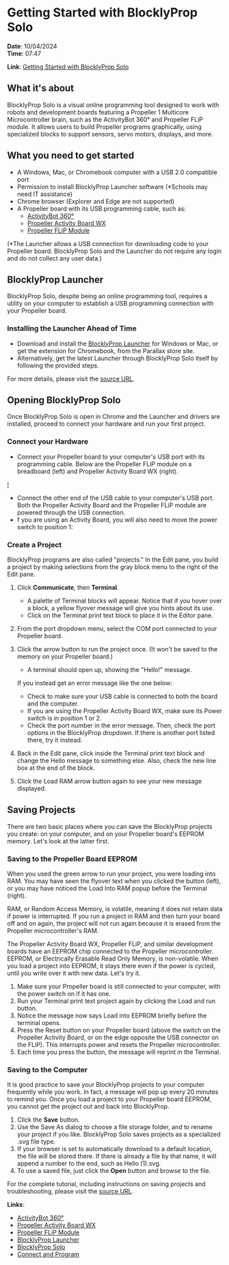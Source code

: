 # Getting Started with BlocklyProp Solo

**Date**: 10/04/2024  
**Time**: 07:47

**Link**: [Getting Started with BlocklyProp Solo](https://learn.parallax.com/tutorials/language/blocklyprop/getting-started-blocklyprop-solo)

## What it's about
BlocklyProp Solo is a visual online programming tool designed to work with robots and development boards featuring a Propeller 1 Multicore Microcontroller brain, such as the ActivityBot 360° and Propeller FLiP module. It allows users to build Propeller programs graphically, using specialized blocks to support sensors, servo motors, displays, and more.

## What you need to get started
- A Windows, Mac, or Chromebook computer with a USB 2.0 compatible port
- Permission to install BlocklyProp Launcher software (*Schools may need IT assistance)
- Chrome browser (Explorer and Edge are not supported)
- A Propeller board with its USB programming cable, such as:
  - [ActivityBot 360°](https://www.parallax.com/product/32600)
  - [Propeller Activity Board WX](https://www.parallax.com/product/32912)
  - [Propeller FLiP Module](https://www.parallax.com/product/32123)

(*The Launcher allows a USB connection for downloading code to your Propeller board. BlocklyProp Solo and the Launcher do not require any login and do not collect any user data.)

## BlocklyProp Launcher
BlocklyProp Solo, despite being an online programming tool, requires a utility on your computer to establish a USB programming connection with your Propeller board.

### Installing the Launcher Ahead of Time
- Download and install the [BlocklyProp Launcher](https://www.parallax.com/package/blocklyprop-solo-launcher-and-faq-for-schools-downloads/) for Windows or Mac, or get the extension for Chromebook, from the Parallax store site.
- Alternatively, get the latest Launcher through BlocklyProp Solo itself by following the provided steps.

For more details, please visit the [source URL](https://learn.parallax.com/tutorials/language/blocklyprop/getting-started-blocklyprop-solo/blocklyprop-launcher).

## Opening BlocklyProp Solo
Once BlocklyProp Solo is open in Chrome and the Launcher and drivers are installed, proceed to connect your hardware and run your first project.

### Connect your Hardware
- Connect your Propeller board to your computer's USB port with its programming cable.  Below are the Propeller FLiP module on a breadboard (left) and Propeller Activity Board WX (right).

[!](connect.png)

- Connect the other end of the USB cable to your computer's USB port. Both the Propeller Activity Board and the Propeller FLiP module are powered through the USB connection.
- f you are using an Activity Board, you will also need to move the power switch to position 1:

### Create a Project

BlocklyProp programs are also called "projects." In the Edit pane, you build a project by making selections from the gray block menu to the right of the Edit pane.

1. Click **Communicate**, then **Terminal**.

   - A palette of Terminal blocks will appear. Notice that if you hover over a block, a yellow flyover message will give you hints about its use.
   - Click on the Terminal print text block to place it in the Editor pane.

2. From the port dropdown menu, select the COM port connected to your Propeller board.

3. Click the arrow button to run the project once. (It won't be saved to the memory on your Propeller board.)

   - A terminal should open up, showing the "Hello!" message.

   If you instead get an error message like the one below:
   - Check to make sure your USB cable is connected to both the board and the computer.
   - If you are using the Propeller Activity Board WX, make sure its Power switch is in position 1 or 2.
   - Check the port number in the error message. Then, check the port options in the BlocklyProp dropdown. If there is another port listed there, try it instead.

4. Back in the Edit pane, click inside the Terminal print text block and change the Hello message to something else. Also, check the new line box at the end of the block.

5. Click the Load RAM arrow button again to see your new message displayed.


## Saving Projects

There are two basic places where you can save the BlocklyProp projects you create: on your computer, and on your Propeller board's EEPROM memory. Let's look at the latter first.

### Saving to the Propeller Board EEPROM

When you used the green arrow to run your project, you were loading into RAM. You may have seen the flyover text when you clicked the button (left), or you may have noticed the Load Into RAM popup before the Terminal (right).

RAM, or Random Access Memory, is volatile, meaning it does not retain data if power is interrupted. If you run a project in RAM and then turn your board off and on again, the project will not run again because it is erased from the Propeller microcontroller's RAM.

The Propeller Activity Board WX, Propeller FLiP, and similar development boards have an EEPROM chip connected to the Propeller microcontroller. EEPROM, or Electrically Erasable Read Only Memory, is non-volatile. When you load a project into EEPROM, it stays there even if the power is cycled, until you write over it with new data. Let's try it.

1. Make sure your Propeller board is still connected to your computer, with the power switch on if it has one.
2. Run your Terminal print text project again by clicking the Load and run button.
3. Notice the message now says Load into EEPROM briefly before the terminal opens.
4. Press the Reset button on your Propeller board (above the switch on the Propeller Activity Board, or on the edge opposite the USB connector on the FLiP). This interrupts power and resets the Propeller microcontroller.
5. Each time you press the button, the message will reprint in the Terminal.

### Saving to the Computer

It is good practice to save your BlocklyProp projects to your computer frequently while you work. In fact, a message will pop up every 20 minutes to remind you. Once you load a project to your Propeller board EEPROM, you cannot get the project out and back into BlocklyProp.

1. Click the **Save** button.
2. Use the Save As dialog to choose a file storage folder, and to rename your project if you like. BlocklyProp Solo saves projects as a specialized .svg file type.
3. If your browser is set to automatically download to a default location, the file will be stored there. If there is already a file by that name, it will append a number to the end, such as Hello (1).svg.
4. To use a saved file, just click the **Open** button and browse to the file.

For the complete tutorial, including instructions on saving projects and troubleshooting, please visit the [source URL](https://learn.parallax.com/tutorials/language/blocklyprop/getting-started-blocklyprop-solo).

**Links**:
- [ActivityBot 360°](https://www.parallax.com/product/32600)
- [Propeller Activity Board WX](https://www.parallax.com/product/32912)
- [Propeller FLiP Module](https://www.parallax.com/product/32123)
- [BlocklyProp Launcher](https://www.parallax.com/package/blocklyprop-solo-launcher-and-faq-for-schools-downloads/)
- [BlocklyProp Solo](https://solo.parallax.com)
- [Connect and Program](https://learn.parallax.com/tutorials/language/blocklyprop/getting-started-blocklyprop-solo/connect-and-program)

